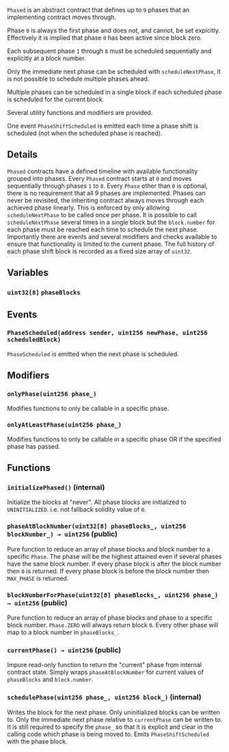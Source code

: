 `Phased` is an abstract contract that defines up to `9` phases that
an implementing contract moves through.

Phase `0` is always the first phase and does not, and cannot, be set
expicitly. Effectively it is implied that phase `0` has been active
since block zero.

Each subsequent phase `1` through `8` must be scheduled sequentially and
explicitly at a block number.

Only the immediate next phase can be scheduled with `scheduleNextPhase`,
it is not possible to schedule multiple phases ahead.

Multiple phases can be scheduled in a single block if each scheduled phase
is scheduled for the current block.

Several utility functions and modifiers are provided.

One event `PhaseShiftScheduled` is emitted each time a phase shift is
scheduled (not when the scheduled phase is reached).



## Details
`Phased` contracts have a defined timeline with available
functionality grouped into phases.
Every `Phased` contract starts at `0` and moves sequentially
through phases `1` to `8`.
Every `Phase` other than `0` is optional, there is no requirement
that all 9 phases are implemented.
Phases can never be revisited, the inheriting contract always moves through
each achieved phase linearly.
This is enforced by only allowing `scheduleNextPhase` to be called once per
phase.
It is possible to call `scheduleNextPhase` several times in a single block
but the `block.number` for each phase must be reached each time to schedule
the next phase.
Importantly there are events and several modifiers and checks available to
ensure that functionality is limited to the current phase.
The full history of each phase shift block is recorded as a fixed size
array of `uint32`.

## Variables
### `uint32[8]` `phaseBlocks`


## Events
### `PhaseScheduled(address sender, uint256 newPhase, uint256 scheduledBlock)`

`PhaseScheduled` is emitted when the next phase is scheduled.





## Modifiers
### `onlyPhase(uint256 phase_)`

Modifies functions to only be callable in a specific phase.




### `onlyAtLeastPhase(uint256 phase_)`

Modifies functions to only be callable in a specific phase OR if the
specified phase has passed.





## Functions
### `initializePhased()` (internal)

Initialize the blocks at "never".
All phase blocks are initialized to `UNINITIALIZED`.
i.e. not fallback solidity value of `0`.



### `phaseAtBlockNumber(uint32[8] phaseBlocks_, uint256 blockNumber_) → uint256` (public)

Pure function to reduce an array of phase blocks and block number to a
specific `Phase`.
The phase will be the highest attained even if several phases have the
same block number.
If every phase block is after the block number then `0` is
returned.
If every phase block is before the block number then `MAX_PHASE` is
returned.




### `blockNumberForPhase(uint32[8] phaseBlocks_, uint256 phase_) → uint256` (public)

Pure function to reduce an array of phase blocks and phase to a
specific block number.
`Phase.ZERO` will always return block `0`.
Every other phase will map to a block number in `phaseBlocks_`.




### `currentPhase() → uint256` (public)

Impure read-only function to return the "current" phase from internal
contract state.
Simply wraps `phaseAtBlockNumber` for current values of `phaseBlocks`
and `block.number`.



### `schedulePhase(uint256 phase_, uint256 block_)` (internal)

Writes the block for the next phase.
Only uninitialized blocks can be written to.
Only the immediate next phase relative to `currentPhase` can be written
to. It is still required to specify the `phase_` so that it is explicit
and clear in the calling code which phase is being moved to.
Emits `PhaseShiftScheduled` with the phase block.




